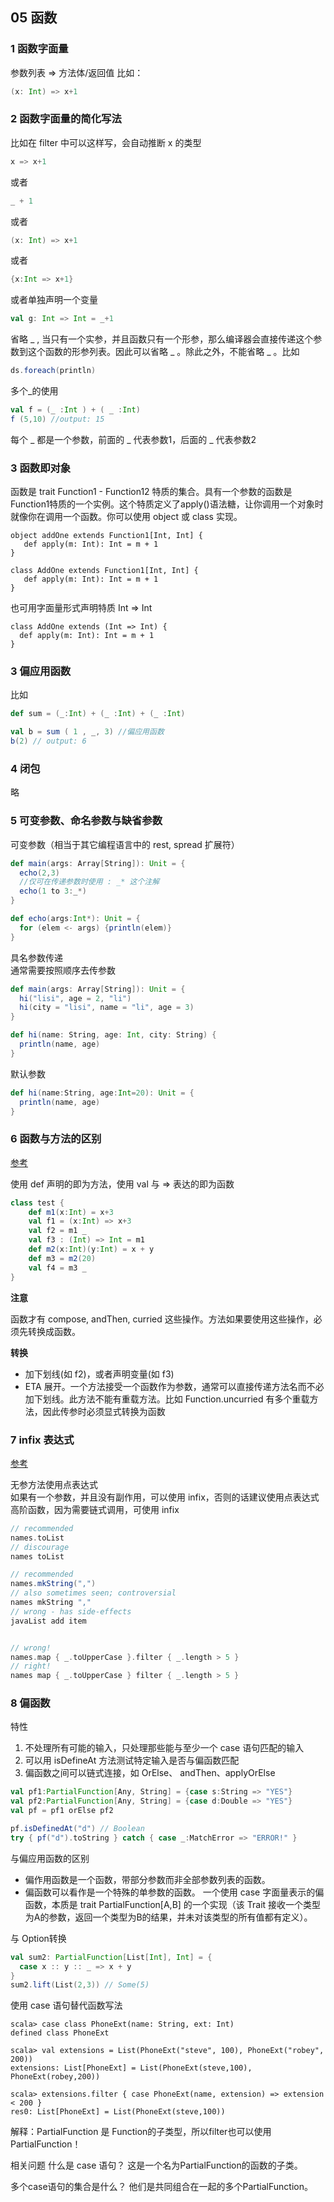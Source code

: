 ## 05 函数

### 1 函数字面量

参数列表 => 方法体/返回值
比如：

```scala
(x: Int) => x+1
```


### 2 函数字面量的简化写法

比如在 filter 中可以这样写，会自动推断 x 的类型

```scala
x => x+1
```

或者

```scala
_ + 1
```

或者

```scala
(x: Int) => x+1
``` 

或者
```scala
{x:Int => x+1}
```

或者单独声明一个变量

```scala
val g: Int => Int = _+1
```

省略 _ , 当只有一个实参，并且函数只有一个形参，那么编译器会直接传递这个参数到这个函数的形参列表。因此可以省略 _ 。除此之外，不能省略 _ 。比如

```scala
ds.foreach(println)
```

多个_的使用

```scala
val f = (_ :Int ) + ( _ :Int)
f (5,10) //output: 15
```

每个 _ 都是一个参数，前面的 _ 代表参数1，后面的 _ 代表参数2


### 3 函数即对象
函数是 trait Function1 - Function12 特质的集合。具有一个参数的函数是Function1特质的一个实例。这个特质定义了apply()语法糖，让你调用一个对象时就像你在调用一个函数。你可以使用 object 或 class 实现。

```
object addOne extends Function1[Int, Int] {
   def apply(m: Int): Int = m + 1
}
```

```
class AddOne extends Function1[Int, Int] {
   def apply(m: Int): Int = m + 1
}
```

也可用字面量形式声明特质 Int => Int
```
class AddOne extends (Int => Int) {
  def apply(m: Int): Int = m + 1
}
```


### 3 偏应用函数

比如

```scala
def sum = (_:Int) + (_ :Int) + (_ :Int)

val b = sum ( 1 , _, 3) //偏应用函数
b(2) // output: 6
```


### 4 闭包
略


### 5 可变参数、命名参数与缺省参数

可变参数（相当于其它编程语言中的 rest, spread 扩展符）

```scala
def main(args: Array[String]): Unit = {
  echo(2,3)
  //仅可在传递参数时使用 : _* 这个注解
  echo(1 to 3:_*)
}

def echo(args:Int*): Unit = {
  for (elem <- args) {println(elem)}
}
```

具名参数传递    
通常需要按照顺序去传参数

```scala
def main(args: Array[String]): Unit = {
  hi("lisi", age = 2, "li")
  hi(city = "lisi", name = "li", age = 3)
}

def hi(name: String, age: Int, city: String) {
  println(name, age)
}
```

默认参数

```scala
def hi(name:String, age:Int=20): Unit = {
  println(name, age)
}
```


### 6 函数与方法的区别

[参考](http://jim-mcbeath.blogspot.com/2009/05/scala-functions-vs-methods.html)

使用 def 声明的即为方法，使用 val 与 => 表达的即为函数

```scala
class test {
    def m1(x:Int) = x+3
    val f1 = (x:Int) => x+3
    val f2 = m1 _
    val f3 : (Int) => Int = m1
    def m2(x:Int)(y:Int) = x + y
    def m3 = m2(20)
    val f4 = m3 _
}
```


__注意__

函数才有 compose, andThen, curried 这些操作。方法如果要使用这些操作，必须先转换成函数。

__转换__

- 加下划线(如 f2)，或者声明变量(如 f3)
- ETA 展开。一个方法接受一个函数作为参数，通常可以直接传递方法名而不必加下划线。此方法不能有重载方法。比如 Function.uncurried 有多个重载方法，因此传参时必须显式转换为函数


### 7 infix 表达式

[参考](https://docs.scala-lang.org/style/method-invocation.html)

无参方法使用点表达式    
如果有一个参数，并且没有副作用，可以使用 infix，否则的话建议使用点表达式    
高阶函数，因为需要链式调用，可使用 infix

```scala
// recommended
names.toList
// discourage
names toList

// recommended
names.mkString(",")
// also sometimes seen; controversial
names mkString ","
// wrong - has side-effects
javaList add item


// wrong!
names.map { _.toUpperCase }.filter { _.length > 5 }
// right!
names map { _.toUpperCase } filter { _.length > 5 }
```


### 8 偏函数

特性

1. 不处理所有可能的输入，只处理那些能与至少一个 case 语句匹配的输入 
2. 可以用 isDefineAt 方法测试特定输入是否与偏函数匹配 
3. 偏函数之间可以链式连接，如 OrElse、 andThen、applyOrElse

```scala
val pf1:PartialFunction[Any, String] = {case s:String => "YES"}
val pf2:PartialFunction[Any, String] = {case d:Double => "YES"}
val pf = pf1 orElse pf2

pf.isDefinedAt("d") // Boolean
try { pf("d").toString } catch { case _:MatchError => "ERROR!" }
```

与偏应用函数的区别

- 偏作用函数是一个函数，带部分参数而非全部参数列表的函数。
- 偏函数可以看作是一个特殊的单参数的函数。 一个使用 case 字面量表示的偏函数，本质是 trait PartialFunction[A,B] 的一个实现（该 Trait 接收一个类型为A的参数，返回一个类型为B的结果，并未对该类型的所有值都有定义）。


与 Option转换
```scala
val sum2: PartialFunction[List[Int], Int] = {
  case x :: y :: _ => x + y
}
sum2.lift(List(2,3)) // Some(5)
```

使用 case 语句替代函数写法
```
scala> case class PhoneExt(name: String, ext: Int)
defined class PhoneExt

scala> val extensions = List(PhoneExt("steve", 100), PhoneExt("robey", 200))
extensions: List[PhoneExt] = List(PhoneExt(steve,100), PhoneExt(robey,200))

scala> extensions.filter { case PhoneExt(name, extension) => extension < 200 }
res0: List[PhoneExt] = List(PhoneExt(steve,100))
```
解释：PartialFunction 是 Function的子类型，所以filter也可以使用 PartialFunction！


相关问题
什么是 case 语句？
这是一个名为PartialFunction的函数的子类。

多个case语句的集合是什么？
他们是共同组合在一起的多个PartialFunction。

